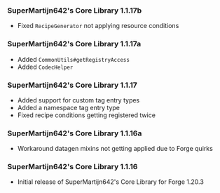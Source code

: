 ### SuperMartijn642's Core Library 1.1.17b
- Fixed `RecipeGenerator` not applying resource conditions

### SuperMartijn642's Core Library 1.1.17a
- Added `CommonUtils#getRegistryAccess`
- Added `CodecHelper`

### SuperMartijn642's Core Library 1.1.17
- Added support for custom tag entry types
- Added a namespace tag entry type
- Fixed recipe conditions getting registered twice

### SuperMartijn642's Core Library 1.1.16a
- Workaround datagen mixins not getting applied due to Forge quirks

### SuperMartijn642's Core Library 1.1.16
- Initial release of SuperMartijn642's Core Library for Forge 1.20.3
